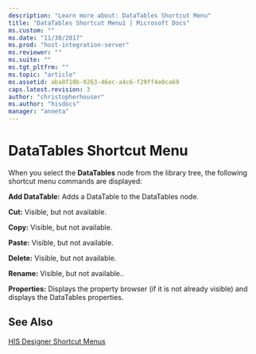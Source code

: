 ```yaml
---
description: "Learn more about: DataTables Shortcut Menu"
title: "DataTables Shortcut Menu1 | Microsoft Docs"
ms.custom: ""
ms.date: "11/30/2017"
ms.prod: "host-integration-server"
ms.reviewer: ""
ms.suite: ""
ms.tgt_pltfrm: ""
ms.topic: "article"
ms.assetid: aba8f10b-9263-46ec-a4c6-f29ff4e0ca69
caps.latest.revision: 3
author: "christopherhouser"
ms.author: "hisdocs"
manager: "anneta"
---
```

# DataTables Shortcut Menu
When you select the **DataTables** node from the library tree, the following shortcut menu commands are displayed:  
  
 **Add DataTable:** Adds a DataTable to the DataTables node.  
  
 **Cut:** Visible, but not available.  
  
 **Copy:** Visible, but not available.  
  
 **Paste:** Visible, but not available.  
  
 **Delete:** Visible, but not available.  
  
 **Rename:** Visible, but not available..  
  
 **Properties:** Displays the property browser (if it is not already visible) and displays the DataTables properties.  
  
## See Also  
 [HIS Designer Shortcut Menus](../core/his-designer-shortcut-menus1.md)
